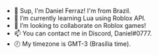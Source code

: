 - 👋 Sup, I'm Daniel Ferraz! I'm from Brazil.
- 🌱 I’m currently learning Lua using Roblox API.
- 💞️ I’m looking to collaborate on Roblox games!
- 📫 You can contact me in Discord, Daniel#0777.
- 🕗 My timezone is GMT-3 (Brasília time).


